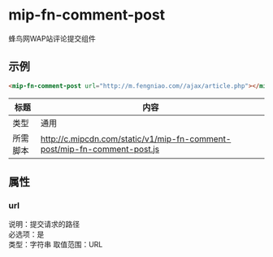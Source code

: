 # mip-fn-comment-post 

<p>蜂鸟网WAP站评论提交组件</p>

## 示例
```html
<mip-fn-comment-post url="http://m.fengniao.com//ajax/article.php"></mip-fn-comment-post>
```

标题|内容
----|----
类型|通用 
所需脚本|http://c.mipcdn.com/static/v1/mip-fn-comment-post/mip-fn-comment-post.js

## 属性
### url
说明：提交请求的路径  
必选项：是   
类型：字符串 
取值范围：URL



